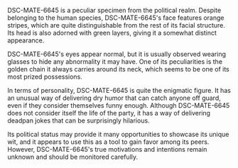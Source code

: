 DSC-MATE-6645 is a peculiar specimen from the political realm. Despite belonging to the human species, DSC-MATE-6645's face features orange stripes, which are quite distinguishable from the rest of its facial structure. Its head is also adorned with green layers, giving it a somewhat distinct appearance.

DSC-MATE-6645's eyes appear normal, but it is usually observed wearing glasses to hide any abnormality it may have. One of its peculiarities is the golden chain it always carries around its neck, which seems to be one of its most prized possessions.

In terms of personality, DSC-MATE-6645 is quite the enigmatic figure. It has an unusual way of delivering dry humor that can catch anyone off guard, even if they consider themselves funny enough. Although DSC-MATE-6645 does not consider itself the life of the party, it has a way of delivering deadpan jokes that can be surprisingly hilarious.

Its political status may provide it many opportunities to showcase its unique wit, and it appears to use this as a tool to gain favor among its peers. However, DSC-MATE-6645's true motivations and intentions remain unknown and should be monitored carefully.